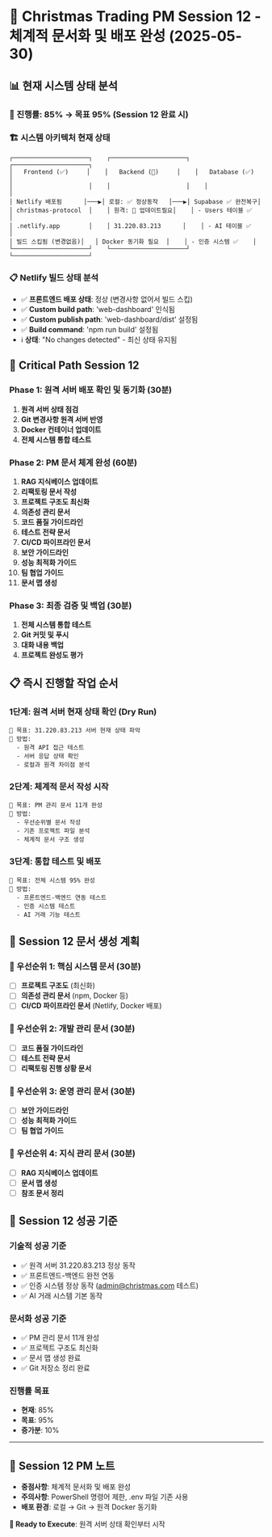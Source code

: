 # 🎄 Christmas Trading PM Session 12 - 체계적 문서화 및 배포 완성 (2025-05-30)

## 📊 **현재 시스템 상태 분석**

### **🎯 진행률**: 85% → 목표 95% (Session 12 완료 시)

### **🏗️ 시스템 아키텍처 현재 상태**
```
┌─────────────────────┐    ┌─────────────────────┐    ┌─────────────────────┐
│   Frontend (✅)     │    │   Backend (🔄)     │    │   Database (✅)     │
│                     │    │                     │    │                     │
│ Netlify 배포됨      │───▶│ 로컬: ✅ 정상동작   │───▶│ Supabase ✅ 완전복구│
│ christmas-protocol  │    │ 원격: 🔄 업데이트필요│    │ - Users 테이블 ✅   │
│ .netlify.app        │    │ 31.220.83.213      │    │ - AI 테이블 ✅      │
│ 빌드 스킵됨 (변경없음)│   │ Docker 동기화 필요  │    │ - 인증 시스템 ✅    │
└─────────────────────┘    └─────────────────────┘    └─────────────────────┘
```

### **📋 Netlify 빌드 상태 분석**
- ✅ **프론트엔드 배포 상태**: 정상 (변경사항 없어서 빌드 스킵)
- ✅ **Custom build path**: 'web-dashboard' 인식됨
- ✅ **Custom publish path**: 'web-dashboard/dist' 설정됨
- ✅ **Build command**: 'npm run build' 설정됨
- ℹ️ **상태**: "No changes detected" - 최신 상태 유지됨

## 🚨 **Critical Path Session 12**

### **Phase 1: 원격 서버 배포 확인 및 동기화** (30분)
1. **원격 서버 상태 점검**
2. **Git 변경사항 원격 서버 반영**
3. **Docker 컨테이너 업데이트**
4. **전체 시스템 통합 테스트**

### **Phase 2: PM 문서 체계 완성** (60분)
1. **RAG 지식베이스 업데이트**
2. **리팩토링 문서 작성**
3. **프로젝트 구조도 최신화**
4. **의존성 관리 문서**
5. **코드 품질 가이드라인**
6. **테스트 전략 문서**
7. **CI/CD 파이프라인 문서**
8. **보안 가이드라인**
9. **성능 최적화 가이드**
10. **팀 협업 가이드**
11. **문서 맵 생성**

### **Phase 3: 최종 검증 및 백업** (30분)
1. **전체 시스템 통합 테스트**
2. **Git 커밋 및 푸시**
3. **대화 내용 백업**
4. **프로젝트 완성도 평가**

## 📋 **즉시 진행할 작업 순서**

### **1단계: 원격 서버 현재 상태 확인 (Dry Run)**
```
🎯 목표: 31.220.83.213 서버 현재 상태 파악
📝 방법: 
  - 원격 API 접근 테스트
  - 서버 응답 상태 확인
  - 로컬과 원격 차이점 분석
```

### **2단계: 체계적 문서 작성 시작**
```
🎯 목표: PM 관리 문서 11개 완성
📝 방법:
  - 우선순위별 문서 작성
  - 기존 프로젝트 파일 분석
  - 체계적 문서 구조 생성
```

### **3단계: 통합 테스트 및 배포**
```
🎯 목표: 전체 시스템 95% 완성
📝 방법:
  - 프론트엔드-백엔드 연동 테스트
  - 인증 시스템 테스트
  - AI 거래 기능 테스트
```

## 📁 **Session 12 문서 생성 계획**

### **🔄 우선순위 1: 핵심 시스템 문서** (30분)
- [ ] **프로젝트 구조도** (최신화)
- [ ] **의존성 관리 문서** (npm, Docker 등)
- [ ] **CI/CD 파이프라인 문서** (Netlify, Docker 배포)

### **🔄 우선순위 2: 개발 관리 문서** (30분)
- [ ] **코드 품질 가이드라인**
- [ ] **테스트 전략 문서**
- [ ] **리팩토링 진행 상황 문서**

### **🔄 우선순위 3: 운영 관리 문서** (30분)
- [ ] **보안 가이드라인**
- [ ] **성능 최적화 가이드**
- [ ] **팀 협업 가이드**

### **🔄 우선순위 4: 지식 관리 문서** (30분)
- [ ] **RAG 지식베이스 업데이트**
- [ ] **문서 맵 생성**
- [ ] **참조 문서 정리**

## 🎯 **Session 12 성공 기준**

### **기술적 성공 기준**
- ✅ 원격 서버 31.220.83.213 정상 동작
- ✅ 프론트엔드-백엔드 완전 연동
- ✅ 인증 시스템 정상 동작 (admin@christmas.com 테스트)
- ✅ AI 거래 시스템 기본 동작

### **문서화 성공 기준**
- ✅ PM 관리 문서 11개 완성
- ✅ 프로젝트 구조도 최신화
- ✅ 문서 맵 생성 완료
- ✅ Git 저장소 정리 완료

### **진행률 목표**
- **현재**: 85%
- **목표**: 95%
- **증가분**: 10%

---

## 📝 **Session 12 PM 노트**
- **중점사항**: 체계적 문서화 및 배포 완성
- **주의사항**: PowerShell 명령어 제한, .env 파일 기존 사용
- **배포 환경**: 로컬 → Git → 원격 Docker 동기화

**🚀 Ready to Execute**: 원격 서버 상태 확인부터 시작 